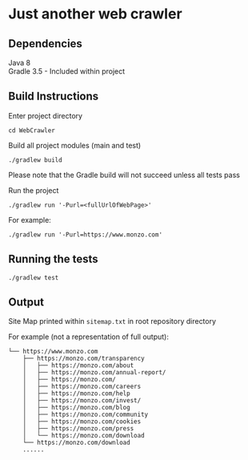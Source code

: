 # Just another web crawler


## Dependencies

Java 8 <br />
Gradle 3.5 - Included within project

## Build Instructions

Enter project directory
```
cd WebCrawler
```

Build all project modules (main and test)
```
./gradlew build
```
Please note that the Gradle build will not succeed unless all tests pass


Run the project
```
./gradlew run '-Purl=<fullUrlOfWebPage>'
```

For example:
```
./gradlew run '-Purl=https://www.monzo.com'
```

## Running the tests
```
./gradlew test
```


## Output

Site Map printed within ```sitemap.txt``` in root repository directory

For example (not a representation of full output):
```
└── https://www.monzo.com
    ├── https://monzo.com/transparency
    │   ├── https://monzo.com/about
    │   ├── https://monzo.com/annual-report/
    │   ├── https://monzo.com/
    │   ├── https://monzo.com/careers
    │   ├── https://monzo.com/help
    │   ├── https://monzo.com/invest/
    │   ├── https://monzo.com/blog
    │   ├── https://monzo.com/community
    │   ├── https://monzo.com/cookies
    │   ├── https://monzo.com/press
    │   └── https://monzo.com/download
    └── https://monzo.com/download
    ......

```
